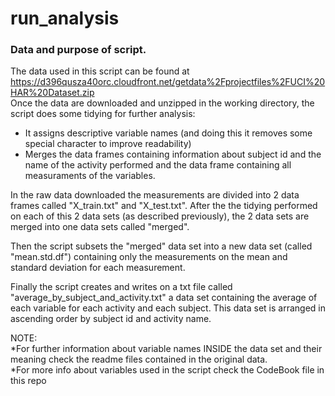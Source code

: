 # run_analysis

### Data and purpose of script.
The data used in this script can be found at https://d396qusza40orc.cloudfront.net/getdata%2Fprojectfiles%2FUCI%20HAR%20Dataset.zip  
Once the data are downloaded and unzipped in the working directory, the script does some tidying for further 
analysis:
* It assigns descriptive variable names (and doing this it removes some special character to improve
   readability)
* Merges the data frames containing information about subject id and the name of the activity
   performed and the data frame containing all measuraments of the variables.

In the raw data downloaded the measurements are divided into 2 data frames called "X_train.txt" and "X_test.txt".
After the the tidying performed on each of this 2 data sets (as described previously), the 2 data sets are merged into
one data sets called "merged". 

Then the script subsets the "merged" data set into a new data set (called "mean.std.df")
containing only the measurements on the mean and standard deviation for each measurement. 

Finally the script creates and writes on a txt file called "average_by_subject_and_activity.txt"  a data set
containing the average of each variable for each activity and each subject. This data set is arranged in 
ascending order by subject id and activity name.

NOTE:  
*For further information about variable names INSIDE the data set and their meaning check the readme files contained in the original data.  
*For more info about variables used in the script check the CodeBook file in this repo

